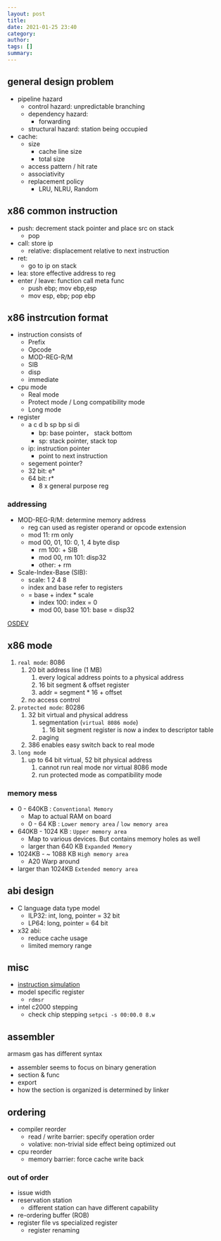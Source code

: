 ```yaml
---
layout: post
title:
date: 2021-01-25 23:40
category:
author:
tags: []
summary:
---
```


## general design problem

- pipeline hazard
  - control hazard: unpredictable branching
  - dependency hazard:
    - forwarding
  - structural hazard: station being occupied
- cache:
  - size
    - cache line size
    - total size
  - access pattern / hit rate
  - associativity
  - replacement policy
    - LRU, NLRU, Random

## x86 common instruction

- push: decrement stack pointer and place src on stack
  - pop
- call: store ip
  - relative: displacement relative to next instruction
- ret:
  - go to ip on stack
- lea: store effective address to reg
- enter / leave: function call meta func
  - push ebp; mov ebp,esp
  - mov esp, ebp; pop ebp

## x86 instrcution format

- instruction consists of
  - Prefix
  - Opcode
  - MOD-REG-R/M
  - SIB
  - disp
  - immediate
- cpu mode
  - Real mode
  - Protect mode / Long compatibility mode
  - Long mode
- register
  - a c d b sp bp si di
    - bp: base pointer， stack bottom
    - sp: stack pointer, stack top
  - ip: instruction pointer
    - point to next instruction
  - segement pointer?
  - 32 bit: e\*
  - 64 bit: r\*
    - 8 x general purpose reg

### addressing

- MOD-REG-R/M: determine memory address
  - reg can used as register operand or opcode extension
  - mod 11: rm only
  - mod 00, 01, 10: 0, 1, 4 byte disp
    - rm 100: + SIB
    - mod 00, rm 101: disp32
    - other: + rm
- Scale-Index-Base (SIB):
  - scale: 1 2 4 8
  - index and base refer to registers
  - = base + index \* scale
    - index 100: index = 0
    - mod 00, base 101: base = disp32

[OSDEV](https://wiki.osdev.org/X86-64_Instruction_Encoding)

## x86 mode

1. `real mode`: 8086
   1. 20 bit address line (1 MB)
      1. every logical address points to a physical address
      2. 16 bit segment & offset register
      3. addr = segment \* 16 + offset
   2. no access control
2. `protected mode`: 80286
   1. 32 bit virtual and physical address
      1. segmentation (`virtual 8086 mode`)
         1. 16 bit segment register is now a index to descriptor table
      2. paging
   2. 386 enables easy switch back to real mode
3. `long mode`
   1. up to 64 bit virtual, 52 bit physical address
      1. cannot run real mode nor virtual 8086 mode
      2. run protected mode as compatibility mode

### memory mess

- 0 - 640KB : `Conventional Memory`
  - Map to actual RAM on board
  - 0 - 64 KB : `Lower memory area` / `low memory area`
- 640KB - 1024 KB : `Upper memory area`
  - Map to various devices. But contains memory holes as well
  - larger than 640 KB `Expanded Memory`
- 1024KB - ~ 1088 KB `High memory area`
  - A20 Warp around
- larger than 1024KB `Extended memory area`

## abi design

- C language data type model
  - ILP32: int, long, pointer = 32 bit
  - LP64: long, pointer = 64 bit
- x32 abi:
  - reduce cache usage
  - limited memory range

## misc

- [instruction simulation](https://software.intel.com/content/www/us/en/develop/articles/intel-software-development-emulator.html)
- model specific register
  - `rdmsr`
- intel c2000 stepping
  - check chip stepping `setpci -s 00:00.0 8.w`

## assembler

armasm
gas
has different syntax

- assembler seems to focus on binary generation
- section & func
- export
- how the section is organized is determined by linker

## ordering

- compiler reorder
  - read / write barrier: specify operation order
  - volative: non-trivial side effect being optimized out
- cpu reorder
  - memory barrier: force cache write back

### out of order

- issue width
- reservation station
  - different station can have different capability
- re-ordering buffer (ROB)
- register file vs specialized register
  - register renaming
